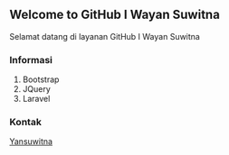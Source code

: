 ## Welcome to GitHub I Wayan Suwitna

Selamat datang di layanan GitHub I Wayan Suwitna

### Informasi
1. Bootstrap
2. JQuery
3. Laravel


### Kontak

[Yansuwitna](http://yansuwitna.com)
